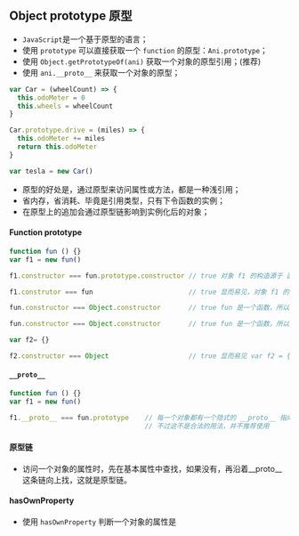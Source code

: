 ## Object prototype 原型

* `JavaScript`是一个基于原型的语言；
* 使用 `prototype` 可以直接获取一个 `function` 的原型：`Ani.prototype`；
* 使用 `Object.getPrototypeOf(ani)` 获取一个对象的原型引用；(推荐)
* 使用 `ani.__proto__` 来获取一个对象的原型；

```js
var Car = (wheelCount) => {
  this.odoMeter = 0
  this.wheels = wheelCount
}

Car.prototype.drive = (miles) => {
  this.odoMeter += miles
  return this.odoMeter
}

var tesla = new Car()
```

* 原型的好处是，通过原型来访问属性或方法，都是一种浅引用；
* 省内存，省消耗、毕竟是引用类型，只有下令函数的实例；
* 在原型上的追加会通过原型链影响到实例化后的对象；

#### Function prototype

```js
function fun () {}
var f1 = new fun()

f1.constructor === fun.prototype.constructor // true 对象 f1 的构造源于 函数 fun 的原型上的构造

f1.construtor === fun                        // true 显而易见，对象 f1 的构造函数正是 fun 本身

fun.constructor === Object.constructor       // true fun 是一个函数，所以它的构造 === Object的构造

fun.constructor === Object.constructor       // true fun 是一个函数，所以它的构造 === Object的构造

var f2= {}

f2.constructor === Object                    // true 显而易见 var f2 = {} 相当于 var f2 = new Object()
```

#### `__proto__`

```js
function fun () {}
var f1 = new fun()

f1.__proto__ === fun.prototype    // 每一个对象都有一个隐式的 __proto__ 指向 fun 的原型 prototype
                                  // 不过这不是合法的用法，并不推荐使用

```

#### 原型链

* 访问一个对象的属性时，先在基本属性中查找，如果没有，再沿着__proto__这条链向上找，这就是原型链。

#### hasOwnProperty

* 使用 `hasOwnProperty` 判断一个对象的属性是
